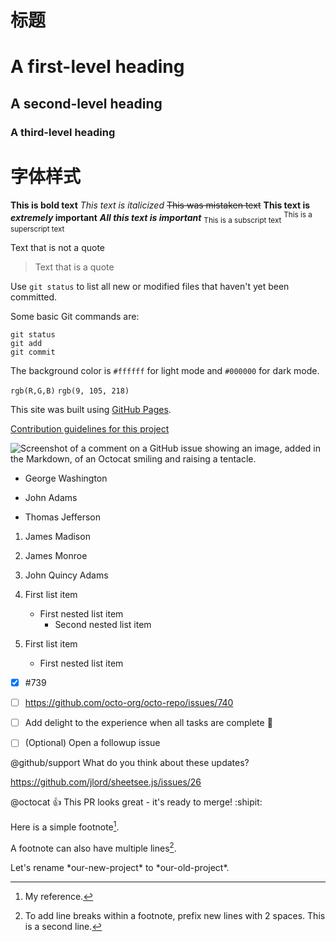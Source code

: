 # 标题
# A first-level heading
## A second-level heading
### A third-level heading

# 字体样式
**This is bold text**
_This text is italicized_
~~This was mistaken text~~
**This text is _extremely_ important**
***All this text is important***
<sub>This is a subscript text</sub>
<sup>This is a superscript text</sup>

Text that is not a quote

> Text that is a quote

Use `git status` to list all new or modified files that haven't yet been committed.

Some basic Git commands are:
```
git status
git add
git commit
```
The background color is `#ffffff` for light mode and `#000000` for dark mode.

`rgb(R,G,B)`
`rgb(9, 105, 218)`

This site was built using [GitHub Pages](https://pages.github.com/).

[Contribution guidelines for this project](docs/CONTRIBUTING.md)


![Screenshot of a comment on a GitHub issue showing an image, added in the Markdown, of an Octocat smiling and raising a tentacle.](https://myoctocat.com/assets/images/base-octocat.svg)


- George Washington
* John Adams
+ Thomas Jefferson


1. James Madison
2. James Monroe
3. John Quincy Adams


1. First list item
   - First nested list item
     - Second nested list item


100. First list item
     - First nested list item

- [x] #739
- [ ] https://github.com/octo-org/octo-repo/issues/740
- [ ] Add delight to the experience when all tasks are complete :tada:

- [ ] \(Optional) Open a followup issue

@github/support What do you think about these updates?

https://github.com/jlord/sheetsee.js/issues/26


@octocat :+1: This PR looks great - it's ready to merge! :shipit:

Here is a simple footnote[^1].

A footnote can also have multiple lines[^2].

[^1]: My reference.
[^2]: To add line breaks within a footnote, prefix new lines with 2 spaces.
  This is a second line.


<!-- This content will not appear in the rendered Markdown -->

Let's rename \*our-new-project\* to \*our-old-project\*.

